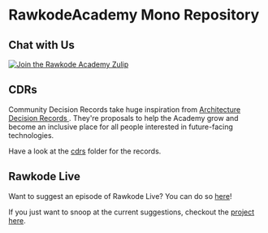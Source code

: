 # RawkodeAcademy Mono Repository

## Chat with Us

[![Join the Rawkode Academy Zulip](https://img.shields.io/badge/Zulip-Join_the_Community-5f5ed7.svg?style=for-the-badge&logo=zulip)](https://chat.rawkode.academy)

## CDRs

Community Decision Records take huge inspiration from [Architecture Decision Records ](https://github.com/joelparkerhenderson/architecture-decision-record). They're proposals to help the Academy grow and become an inclusive place for all people interested in future-facing technologies.

Have a look at the [cdrs](./cdrs) folder for the records.

## Rawkode Live

Want to suggest an episode of Rawkode Live? You can do so [here](https://github.com/RawkodeAcademy/RawkodeAcademy/issues/new?template=new-rawkode-live.yaml)!

If you just want to snoop at the current suggestions, checkout the [project here](https://github.com/orgs/RawkodeAcademy/projects/11/views/1).
